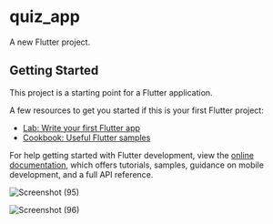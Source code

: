 # quiz_app

A new Flutter project.

## Getting Started

This project is a starting point for a Flutter application.

A few resources to get you started if this is your first Flutter project:

- [Lab: Write your first Flutter app](https://docs.flutter.dev/get-started/codelab)
- [Cookbook: Useful Flutter samples](https://docs.flutter.dev/cookbook)

For help getting started with Flutter development, view the
[online documentation](https://docs.flutter.dev/), which offers tutorials,
samples, guidance on mobile development, and a full API reference.

![Screenshot (95)](https://user-images.githubusercontent.com/107292843/209471507-1dc4f5d2-477d-4e82-94f2-4a518c52bd5c.png)

![Screenshot (96)](https://user-images.githubusercontent.com/107292843/209471496-79d277f8-f099-4e75-9f67-1f2523c1a1a1.png)
